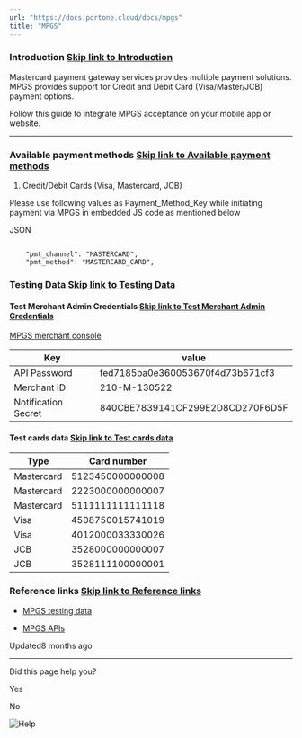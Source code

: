 ```yaml
---
url: "https://docs.portone.cloud/docs/mpgs"
title: "MPGS"
---
```


### Introduction   [Skip link to Introduction](https://docs.portone.cloud/docs/mpgs\#introduction)

Mastercard payment gateway services provides multiple payment solutions. MPGS provides support for Credit and Debit Card (Visa/Master/JCB) payment options.

Follow this guide to integrate MPGS acceptance on your mobile app or website.

* * *

### Available payment methods   [Skip link to Available payment methods](https://docs.portone.cloud/docs/mpgs\#available-payment-methods)

1. Credit/Debit Cards (Visa, Mastercard, JCB)

Please use following values as Payment\_Method\_Key while initiating payment via MPGS in embedded JS code as mentioned below

JSON

```rdmd-code lang-json theme-light

    "pmt_channel": "MASTERCARD",
    "pmt_method": "MASTERCARD_CARD",

```

### Testing Data   [Skip link to Testing Data](https://docs.portone.cloud/docs/mpgs\#testing-data)

#### Test Merchant Admin Credentials   [Skip link to Test Merchant Admin Credentials](https://docs.portone.cloud/docs/mpgs\#test-merchant-admin-credentials)

[MPGS merchant console](https://test-gateway.mastercard.com/ma/)

| Key | value |
| --- | --- |
| API Password | fed7185ba0e360053670f4d73b671cf3 |
| Merchant ID | 210-M-130522 |
| Notification Secret | 840CBE7839141CF299E2D8CD270F6D5F |

#### Test cards data   [Skip link to Test cards data](https://docs.portone.cloud/docs/mpgs\#test-cards-data)

| Type | Card number |
| --- | --- |
| Mastercard | 5123450000000008 |
| Mastercard | 2223000000000007 |
| Mastercard | 5111111111111118 |
| Visa | 4508750015741019 |
| Visa | 4012000033330026 |
| JCB | 3528000000000007 |
| JCB | 3528111100000001 |

### Reference links   [Skip link to Reference links](https://docs.portone.cloud/docs/mpgs\#reference-links)

- [MPGS testing data](https://na-gateway.mastercard.com/api/documentation/integrationGuidelines/supportedFeatures/testAndGoLive.html?locale=en_US)

- [MPGS APIs](https://ap-gateway.mastercard.com/api/documentation/apiDocumentation/rest-json/version/latest/api.html?locale=en_US)


Updated8 months ago

* * *

Did this page help you?

Yes

No

![Help](https://cdn.jsdelivr.net/gh/iamport-intl/portone-devx-chatbot-widget@production/public/chat-intro1.svg)